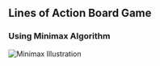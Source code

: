 ## Lines of Action Board Game
### Using Minimax Algorithm
![Minimax Illustration](https://upload.wikimedia.org/wikipedia/commons/e/e1/Plminmax.gif)
